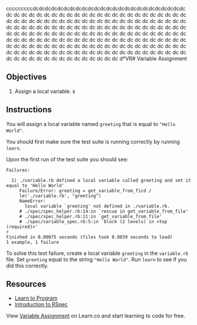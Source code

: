 cccccccccdcdcdcdcdcdcdcdcdcdcdcdcdcdcdcdcdcdcdcdcdcdcdcdcdc dc dc dc dc dc dc dc dc dc dc dc dc dc dc dc dc dc dc dc dc dc dc dc dc dc dc dc dc dc dc dc dc dc dc dc dc dc dc dc dc dc dc dc dc dc dc dc dc dc dc dc dc dc dc dc dc dc dc dc dc dc dc dc dc dc dc dc dc dc dc dc dc dc dc dc dc dc dc dc dc dc dc dc dc dc dc dc dc dc dc dc dc dc dc dc dc dc dc dc dc dc dc dc dc dc dc dc dc dc dc dc dc dc dc dc dc dc dc dc dc dc dc dc dc dc dc dc dc dc dc dc dc dc dc dc dc dc dc dc dc dc dc dc dc dc dc dc dc dc dc dc dc dc dc dc dc dc dc dc dc dc dc dc dc dc dc dc dc dc dc dc dc dc dc dc dc dc dc dc dc dc dc dc d*VR# Variable Assignment

## Objectives

1. Assign a local variable.
s
## Instructions

You will assign a local variable named `greeting` that is equal to `"Hello World"`.

You should first make sure the test suite is running correctly by running `learn`.

Upon the first run of the test suite you should see:

```
Failures:

  1) ./variable.rb defined a local variable called greeting and set it equal to 'Hello World'
     Failure/Error: greeting = get_variable_from_ficd /
     le('./variable.rb', "greeting")
     NameError:
       local variable `greeting' not defined in ./variable.rb.
     # ./spec/spec_helper.rb:14:in `rescue in get_variable_from_file'
     # ./spec/spec_helper.rb:11:in `get_variable_from_file'
     # ./spec/variable_spec.rb:5:in `block (2 levels) in <top (required)>'
r
Finished in 0.00075 seconds (files took 0.0839 seconds to load)
1 example, 1 failure
```

To solve this test failure, create a local variable `greeting` in the `variable.rb` file. Set `greeting` equal to the string `"Hello World"`. Run `learn` to see if you did this correctly.

## Resources
* [Learn to Program](https://gitpine.fm/LearnToProgram/chap_03.html)
* [Introduction to RSpec](http://blog.teamtreehouse.com/an-introduction-to-rspec)

<p data-visibility='hidden'>View <a href='https://learn.co/lessons/ruby-variable-assignment' title='Variable Assignment'>Variable Assignment</a> on Learn.co and start learning to code for free.</p>
